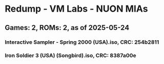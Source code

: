 # Redump - VM Labs - NUON MIAs
## Games: 2, ROMs: 2, as of 2025-05-24

### Interactive Sampler - Spring 2000 (USA).iso, CRC: 254b2811
### Iron Soldier 3 (USA) (Songbird).iso, CRC: 8387a00e
